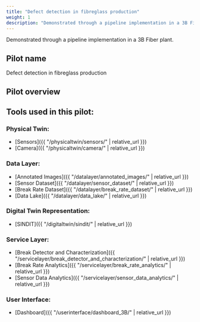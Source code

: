 ```yaml
---
title: "Defect detection in fibreglass production"
weight: 1
description: "Demonstrated through a pipeline implementation in a 3B Fiber plant."
---
```


Demonstrated through a pipeline implementation in a 3B Fiber plant.

## Pilot name
Defect detection in fibreglass production

## Pilot overview

## Tools used in this pilot:

### Physical Twin:
- [Sensors]({{ "/physicaltwin/sensors/" | relative_url }})
- [Camera]({{ "/physicaltwin/camera/" | relative_url }})

### Data Layer:
- [Annotated Images]({{ "/datalayer/annotated_images/" | relative_url }})
- [Sensor Dataset]({{ "/datalayer/sensor_dataset/" | relative_url }})
- [Break Rate Dataset]({{ "/datalayer/break_rate_dataset/" | relative_url }})
- [Data Lake]({{ "/datalayer/data_lake/" | relative_url }})

### Digital Twin Representation:
- [SINDIT]({{ "/digitaltwin/sindit/" | relative_url }})

### Service Layer:
- [Break Detector and Characterization]({{ "/servicelayer/break_detector_and_characterization/" | relative_url }})
- [Break Rate Analytics]({{ "/servicelayer/break_rate_analytics/" | relative_url }})
- [Sensor Data Analytics]({{ "/servicelayer/sensor_data_analytics/" | relative_url }})

### User Interface:
- [Dashboard]({{ "/userinterface/dashboard_3B/" | relative_url }})
